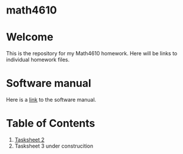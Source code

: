 # math4610

# Welcome

This is the repository for my Math4610 homework. Here will be links to individual homework files. 

# Software manual
Here is a [link](https://github.com/rj-may/math4610/blob/main/SoftwareManual.md) to the software manual. 


# Table of Contents
1. [Tasksheet 2](https://github.com/rj-may/math4610/tree/main/TaskSheet2)
2. Tasksheet 3 under construcition



